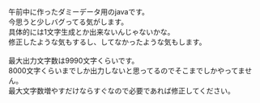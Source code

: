 午前中に作ったダミーデータ用のjavaです。<br>
今思うと少しバグってる気がします。<br>
具体的には1文字生成とか出来ないんじゃないかな。<br>
修正したような気もするし、してなかったような気もします。<br>
<br>
最大出力文字数は9990文字くらいです。<br>
8000文字くらいまでしか出力しないと思ってるのでそこまでしかやってません。<br>
最大文字数増やすだけならすぐなので必要であれば修正してください。
